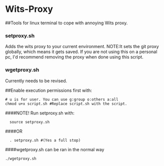 # Wits-Proxy
##Tools for linux terminal to cope with annoying Wits proxy.
### setproxy.sh
Adds the wits proxy to your current environment.
NOTE:It sets the git proxy globally, which means it gets saved. If you are not using this on a personal pc, I'd recommend removing the proxy when done using this script.

### wgetproxy.sh
Currently needs to be revised.

##Enable execution permissions first with:
```shell
# u is for user. You can use g:group o:others a:all
chmod u+x script.sh #Replace script.sh with the script.
```
####NOTE! Run setproxy.sh with:
```shell
  source setproxy.sh
```
####OR
```shell
  . setproxy.sh #(Yes a full stop)
```
####wgetproxy.sh can be ran in the normal way
```shell
./wgetproxy.sh
```

